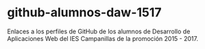 # github-alumnos-daw-1517
Enlaces a los perfiles de GitHub de los alumnos de Desarrollo de Aplicaciones Web del IES Campanillas de la promoción 2015 - 2017.
